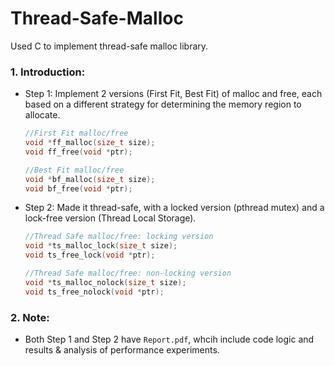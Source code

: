 # Thread-Safe-Malloc
Used C to implement thread-safe malloc library.

### 1. Introduction: 
- Step 1: Implement 2 versions (First Fit, Best Fit) of malloc and free, each based on a different strategy for determining the memory region to allocate.
  ```C
  //First Fit malloc/free
  void *ff_malloc(size_t size);
  void ff_free(void *ptr);

  //Best Fit malloc/free
  void *bf_malloc(size_t size);
  void bf_free(void *ptr);
  ```
- Step 2: Made it thread-safe, with a locked version (pthread mutex) and a lock-free version (Thread Local Storage).
  ```C
  //Thread Safe malloc/free: locking version
  void *ts_malloc_lock(size_t size);
  void ts_free_lock(void *ptr);

  //Thread Safe malloc/free: non-locking version
  void *ts_malloc_nolock(size_t size);
  void ts_free_nolock(void *ptr);
  ```
### 2. Note: 
- Both Step 1 and Step 2 have `Report.pdf`, whcih include code logic and results & analysis of performance experiments.
